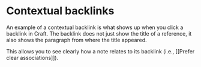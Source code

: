 # Contextual backlinks

An example of a contextual backlink is what shows up when you click a backlink in Craft. The backlink does not just show the title of a reference, it also shows the paragraph from where the title appeared.

This allows you to see clearly how a note relates to its backlink (i.e., [[Prefer clear associations]]).


